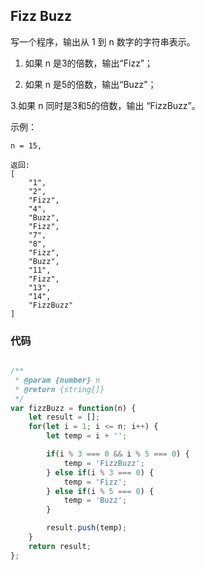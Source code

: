 ## Fizz Buzz
写一个程序，输出从 1 到 n 数字的字符串表示。

1. 如果 n 是3的倍数，输出“Fizz”；

2. 如果 n 是5的倍数，输出“Buzz”；

3.如果 n 同时是3和5的倍数，输出 “FizzBuzz”。

示例：
```
n = 15,

返回:
[
    "1",
    "2",
    "Fizz",
    "4",
    "Buzz",
    "Fizz",
    "7",
    "8",
    "Fizz",
    "Buzz",
    "11",
    "Fizz",
    "13",
    "14",
    "FizzBuzz"
]
```

### 代码
``` js

/**
 * @param {number} n
 * @return {string[]}
 */
var fizzBuzz = function(n) {
    let result = [];
    for(let i = 1; i <= n; i++) {
        let temp = i + '';

        if(i % 3 === 0 && i % 5 === 0) {
            temp = 'FizzBuzz';
        } else if(i % 3 === 0) {
            temp = 'Fizz';
        } else if(i % 5 === 0) {
            temp = 'Buzz';
        }

        result.push(temp);
    }
    return result;
};
```